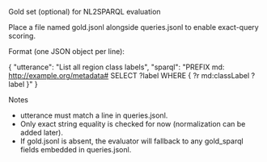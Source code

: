 Gold set (optional) for NL2SPARQL evaluation

Place a file named gold.jsonl alongside queries.jsonl to enable exact-query scoring.

Format (one JSON object per line):

{ "utterance": "List all region class labels", "sparql": "PREFIX md: <http://example.org/metadata#> SELECT ?label WHERE { ?r md:classLabel ?label }" }

Notes

- utterance must match a line in queries.jsonl.
- Only exact string equality is checked for now (normalization can be added later).
- If gold.jsonl is absent, the evaluator will fallback to any gold_sparql fields embedded in queries.jsonl.
